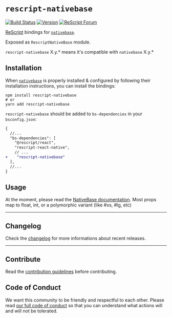 # `rescript-nativebase`

[![Build Status](https://github.com/rescript-react-native/__template__/workflows/Build/badge.svg)](https://github.com/rescript-react-native/__template__/actions)
[![Version](https://img.shields.io/npm/v/rescript-nativebase.svg)](https://www.npmjs.com/rescript-nativebase)
[![ReScript Forum](https://img.shields.io/discourse/posts?color=e6484f&label=ReScript%20Forum&server=https%3A%2F%2Fforum.rescript-lang.org)](https://forum.rescript-lang.org/)

[ReScript](https://rescript-lang.org) bindings for
[`nativebase`](https://github.com/GeekyAnts/nativebase).

Exposed as `RescriptNativeBase` module.

`rescript-nativebase` X.y.\* means it's compatible with
`nativebase` X.y.\*

## Installation

When
[`nativebase`](https://github.com/GeekyAnts/nativebase)
is properly installed & configured by following their installation instructions,
you can install the bindings:

```console
npm install rescript-nativebase
# or
yarn add rescript-nativebase
```

`rescript-nativebase` should be added to `bs-dependencies` in your
`bsconfig.json`:

```diff
{
  //...
  "bs-dependencies": [
    "@rescript/react",
    "rescript-react-native",
    // ...
+    "rescript-nativebase"
  ],
  //...
}
```

## Usage

At the moment, please read the [NativeBase documentation](https://nativebase.io/).
Most props map to float, int, or a polymorphic variant (like #xs, #lg, etc)

---

## Changelog

Check the [changelog](./CHANGELOG.md) for more informations about recent
releases.

---

## Contribute

Read the
[contribution guidelines](https://github.com/rescript-react-native/.github/blob/master/CONTRIBUTING.md)
before contributing.

## Code of Conduct

We want this community to be friendly and respectful to each other. Please read
[our full code of conduct](https://github.com/rescript-react-native/.github/blob/master/CODE_OF_CONDUCT.md)
so that you can understand what actions will and will not be tolerated.
